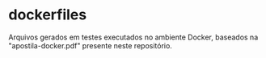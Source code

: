 # dockerfiles

Arquivos gerados em testes executados no ambiente Docker, baseados na "apostila-docker.pdf" presente neste repositório.

